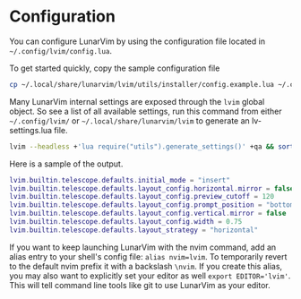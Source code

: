 # Configuration

You can configure LunarVim by using the configuration file located in `~/.config/lvim/config.lua`.  

To get started quickly, copy the sample configuration file

``` bash
cp ~/.local/share/lunarvim/lvim/utils/installer/config.example.lua ~/.config/lvim/config.lua
```

Many LunarVim internal settings are exposed through the `lvim` global object.
So see a list of all available settings, run this command from either `~/.config/lvim/` or `~/.local/share/lunarvim/lvim` to generate an lv-settings.lua file.

``` bash
lvim --headless +'lua require("utils").generate_settings()' +qa && sort -o lv-settings.lua{,}
```

Here is a sample of the output.

``` lua
lvim.builtin.telescope.defaults.initial_mode = "insert"
lvim.builtin.telescope.defaults.layout_config.horizontal.mirror = false
lvim.builtin.telescope.defaults.layout_config.preview_cutoff = 120
lvim.builtin.telescope.defaults.layout_config.prompt_position = "bottom"
lvim.builtin.telescope.defaults.layout_config.vertical.mirror = false
lvim.builtin.telescope.defaults.layout_config.width = 0.75
lvim.builtin.telescope.defaults.layout_strategy = "horizontal"
```

If you want to keep launching LunarVim with the nvim command, add an alias entry to your shell's config file: `alias nvim=lvim`. To temporarily revert to the default nvim prefix it with a backslash `\nvim`.  If you create this alias, you may also want to explicitly set your editor as well `export EDITOR='lvim'`.  This will tell command line tools like git to use LunarVim as your editor.


